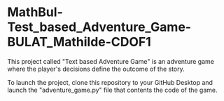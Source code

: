 # MathBul-Test_based_Adventure_Game-BULAT_Mathilde-CDOF1

This project called "Text based Adventure Game" is an adventure game where the player's decisions define the outcome of the story.

To launch the project, clone this repository to your GitHub Desktop and launch the "adventure_game.py" file that contents the code of the game.
